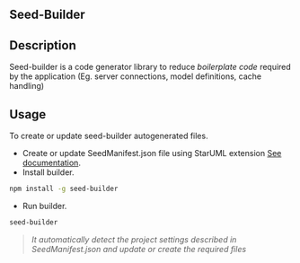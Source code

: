 ## Seed-Builder

## Description

Seed-builder is a code generator library to reduce *boilerplate code* required by the application (Eg. server connections, model definitions, cache handling) 

## Usage

To create or update seed-builder autogenerated files.

-   Create or update SeedManifest.json file using StarUML extension [See documentation](https://github.com/erick-rivas/seed-staruml/blob/master/README.md).
-   Install builder.
```bash
npm install -g seed-builder
``` 
-   Run builder.
```bash
seed-builder
``` 
>   *It automatically detect the project settings described in SeedManifest.json and update or create the required files*